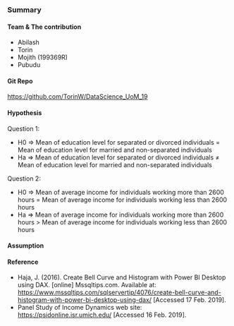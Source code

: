### Summary

#### Team & The contribution
- Abilash
- Torin
- Mojith (199369R)
- Pubudu

#### Git Repo
https://github.com/TorinW/DataScience_UoM_19

#### Hypothesis
Question 1:
- H0 => Mean of education level for separated or divorced individuals = Mean of education level for married and non-separated individuals
- Ha => Mean of education level for separated or divorced individuals ≠ Mean of education level for married and non-separated individuals

Question 2:
- H0 => Mean of average income for individuals working more than 2600 hours = Mean of average income for individuals working less than 2600 hours
- Ha => Mean of average income for individuals working more than 2600 hours > Mean of average income for individuals working less than 2600 hours

#### Assumption

#### Reference
- Haja, J. (2016). Create Bell Curve and Histogram with Power BI Desktop using DAX. [online] Mssqltips.com. Available at: https://www.mssqltips.com/sqlservertip/4076/create-bell-curve-and-histogram-with-power-bi-desktop-using-dax/ [Accessed 17 Feb. 2019].
- Panel Study of Income Dynamics web site: https://psidonline.isr.umich.edu/  [Accessed 16 Feb. 2019].

